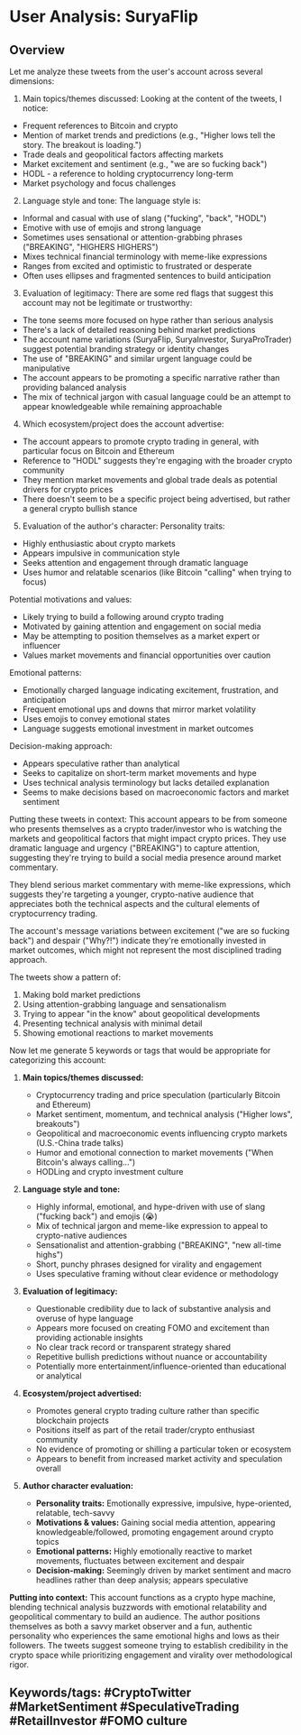 # User Analysis: SuryaFlip

## Overview

<think>
Let me analyze these tweets from the user's account across several dimensions:

1. Main topics/themes discussed:
Looking at the content of the tweets, I notice:
- Frequent references to Bitcoin and crypto
- Mention of market trends and predictions (e.g., "Higher lows tell the story. The breakout is loading.")
- Trade deals and geopolitical factors affecting markets
- Market excitement and sentiment (e.g., "we are so fucking back")
- HODL - a reference to holding cryptocurrency long-term
- Market psychology and focus challenges

2. Language style and tone:
The language style is:
- Informal and casual with use of slang ("fucking", "back", "HODL")
- Emotive with use of emojis and strong language
- Sometimes uses sensational or attention-grabbing phrases ("BREAKING", "HIGHERS HIGHERS")
- Mixes technical financial terminology with meme-like expressions
- Ranges from excited and optimistic to frustrated or desperate
- Often uses ellipses and fragmented sentences to build anticipation

3. Evaluation of legitimacy:
There are some red flags that suggest this account may not be legitimate or trustworthy:
- The tone seems more focused on hype rather than serious analysis
- There's a lack of detailed reasoning behind market predictions
- The account name variations (SuryaFlip, SuryaInvestor, SuryaProTrader) suggest potential branding strategy or identity changes
- The use of "BREAKING" and similar urgent language could be manipulative
- The account appears to be promoting a specific narrative rather than providing balanced analysis
- The mix of technical jargon with casual language could be an attempt to appear knowledgeable while remaining approachable

4. Which ecosystem/project does the account advertise:
- The account appears to promote crypto trading in general, with particular focus on Bitcoin and Ethereum
- Reference to "HODL" suggests they're engaging with the broader crypto community
- They mention market movements and global trade deals as potential drivers for crypto prices
- There doesn't seem to be a specific project being advertised, but rather a general crypto bullish stance

5. Evaluation of the author's character:
Personality traits:
- Highly enthusiastic about crypto markets
- Appears impulsive in communication style
- Seeks attention and engagement through dramatic language
- Uses humor and relatable scenarios (like Bitcoin "calling" when trying to focus)

Potential motivations and values:
- Likely trying to build a following around crypto trading
- Motivated by gaining attention and engagement on social media
- May be attempting to position themselves as a market expert or influencer
- Values market movements and financial opportunities over caution

Emotional patterns:
- Emotionally charged language indicating excitement, frustration, and anticipation
- Frequent emotional ups and downs that mirror market volatility
- Uses emojis to convey emotional states
- Language suggests emotional investment in market outcomes

Decision-making approach:
- Appears speculative rather than analytical
- Seeks to capitalize on short-term market movements and hype
- Uses technical analysis terminology but lacks detailed explanation
- Seems to make decisions based on macroeconomic factors and market sentiment

Putting these tweets in context:
This account appears to be from someone who presents themselves as a crypto trader/investor who is watching the markets and geopolitical factors that might impact crypto prices. They use dramatic language and urgency ("BREAKING") to capture attention, suggesting they're trying to build a social media presence around market commentary.

They blend serious market commentary with meme-like expressions, which suggests they're targeting a younger, crypto-native audience that appreciates both the technical aspects and the cultural elements of cryptocurrency trading.

The account's message variations between excitement ("we are so fucking back") and despair ("Why?!") indicate they're emotionally invested in market outcomes, which might not represent the most disciplined trading approach.

The tweets show a pattern of:
1. Making bold market predictions
2. Using attention-grabbing language and sensationalism
3. Trying to appear "in the know" about geopolitical developments
4. Presenting technical analysis with minimal detail
5. Showing emotional reactions to market movements

Now let me generate 5 keywords or tags that would be appropriate for categorizing this account:
</think>

1. **Main topics/themes discussed:**
   - Cryptocurrency trading and price speculation (particularly Bitcoin and Ethereum)
   - Market sentiment, momentum, and technical analysis ("Higher lows", breakouts")
   - Geopolitical and macroeconomic events influencing crypto markets (U.S.-China trade talks)
   - Humor and emotional connection to market movements ("When Bitcoin's always calling...")
   - HODLing and crypto investment culture

2. **Language style and tone:**
   - Highly informal, emotional, and hype-driven with use of slang ("fucking back") and emojis (😭)
   - Mix of technical jargon and meme-like expression to appeal to crypto-native audiences
   - Sensationalist and attention-grabbing ("BREAKING", "new all-time highs")
   - Short, punchy phrases designed for virality and engagement
   - Uses speculative framing without clear evidence or methodology

3. **Evaluation of legitimacy:**
   - Questionable credibility due to lack of substantive analysis and overuse of hype language
   - Appears more focused on creating FOMO and excitement than providing actionable insights
   - No clear track record or transparent strategy shared
   - Repetitive bullish predictions without nuance or accountability
   - Potentially more entertainment/influence-oriented than educational or analytical

4. **Ecosystem/project advertised:**
   - Promotes general crypto trading culture rather than specific blockchain projects
   - Positions itself as part of the retail trader/crypto enthusiast community
   - No evidence of promoting or shilling a particular token or ecosystem
   - Appears to benefit from increased market activity and speculation overall

5. **Author character evaluation:**
   - **Personality traits:** Emotionally expressive, impulsive, hype-oriented, relatable, tech-savvy
   - **Motivations & values:** Gaining social media attention, appearing knowledgeable/followed, promoting engagement around crypto topics
   - **Emotional patterns:** Highly emotionally reactive to market movements, fluctuates between excitement and despair
   - **Decision-making:** Seemingly driven by market sentiment and macro headlines rather than deep analysis; appears speculative

**Putting into context:**
This account functions as a crypto hype machine, blending technical analysis buzzwords with emotional relatability and geopolitical commentary to build an audience. The author positions themselves as both a savvy market observer and a fun, authentic personality who experiences the same emotional highs and lows as their followers. The tweets suggest someone trying to establish credibility in the crypto space while prioritizing engagement and virality over methodological rigor.

**Keywords/tags:** #CryptoTwitter #MarketSentiment #SpeculativeTrading #RetailInvestor #FOMO culture
---
